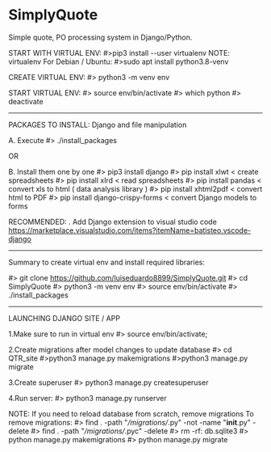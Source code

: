 # SimplyQuote
Simple quote, PO processing system in Django/Python. 

START WITH VIRTUAL ENV:
  #>pip3 install --user virtualenv
NOTE: virtualenv For Debian / Ubuntu:
  #>sudo apt install python3.8-venv

CREATE VIRTUAL ENV:
  #> python3 -m venv env


START VIRTUAL ENV:
  #> source env/bin/activate
  #> which python
  #> deactivate

------------------------------------
PACKAGES TO INSTALL:
  Django and file manipulation

  A. Execute 
    #> ./install_packages

  OR

  B. Install them one by one
      #> pip3 install django
      #> pip install xlwt			< create spreadsheets
      #> pip install xlrd			< read spreadsheets
      #> pip install pandas			< convert xls to html ( data analysis library )
      #> pip install xhtml2pdf		< convert html to PDF
      #> pip install django-crispy-forms    < convert Django models to forms

RECOMMENDED:
. Add Django extension to visual studio code
  https://marketplace.visualstudio.com/items?itemName=batisteo.vscode-django


------------------------------------
Summary to create virtual env and install required libraries:

#> git clone https://github.com/luiseduardo8899/SimplyQuote.git
#> cd SimplyQuote
#> python3 -m venv env
#> source env/bin/activate
#> ./install_packages

------------------------------------
LAUNCHING DJANGO SITE / APP

1.Make sure to run in virtual env
  #> source env/bin/activate;


2.Create migrations after model changes to update database
  #> cd QTR_site
  #>python3 manage.py makemigrations
  #>python3 manage.py migrate


3.Create superuser
  #> python3 manage.py createsuperuser


4.Run server:
  #> python3 manage.py  runserver


NOTE: If you need to reload database from scratch, remove migrations
To remove migrations:
  #> find . -path "*/migrations/*.py" -not -name "__init__.py" -delete
  #> find . -path "*/migrations/*.pyc"  -delete
  #> rm -rf: db.sqlite3
  #> python manage.py makemigrations
  #> python manage.py migrate


